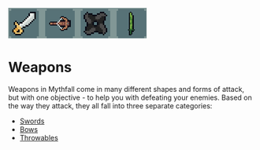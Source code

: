 ![Weapons](../../images/items/weapons.png)
# Weapons
Weapons in Mythfall come in many different shapes and forms of attack, but with one objective - to help you with defeating your enemies.
Based on the way they attack, they all fall into three separate categories:
- [Swords](./swords/swords.md)
- [Bows](./bows.bows.md)
- [Throwables](./throwables/Throwables.md)